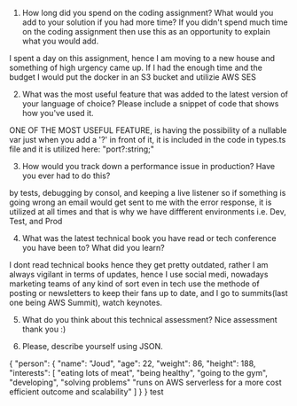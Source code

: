 1. How long did you spend on the coding assignment? What would you add to your solution if you had more time?
If you didn't spend much time on the coding assignment then use this as an opportunity to explain what you
would add.

I spent a day on this assignment, hence I am moving to a new house and something of high urgency came up. If I had the enough time and the budget I would put the docker in an S3 bucket and utilizie AWS SES

2. What was the most useful feature that was added to the latest version of your language of choice? Please
include a snippet of code that shows how you've used it.

ONE OF THE MOST USEFUL FEATURE, is having the possibility of a nullable var just when you add a '?' in front of it, it is included in the code in types.ts file and it is utilized here: "port?:string;"


3. How would you track down a performance issue in production? Have you ever had to do this?

by tests, debugging by consol, and keeping a live listener so if something is going wrong an email would get sent to me with the error response, it is utilized at all times and that is why we have diffferent environments i.e. Dev, Test, and Prod

4. What was the latest technical book you have read or tech conference you have been to? What did you learn?

I dont read technical books hence they get pretty outdated, rather I am always vigilant in terms of updates, hence I use social medi, nowadays marketing teams of any kind of sort even in tech use the methode of posting or newsletters to keep their fans up to date, and I go to summits(last one being AWS Summit), watch keynotes.


5. What do you think about this technical assessment?
Nice assessment thank you :)


6. Please, describe yourself using JSON.

{
  "person": {
    "name": "Joud",
    "age": 22,
    "weight": 86,
    "height": 188,
    "interests": [
      "eating lots of meat",
      "being healthy",
      "going to the gym",
      "developing",
      "solving problems"
      "runs on AWS serverless for a more cost efficient outcome and scalability"
    ]
  }
}
test